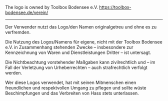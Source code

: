 The logo is owned by Toolbox Bodensee e.V.
https://toolbox-bodensee.de/verein/

--------

Der Verwender nutzt das Logo/den Namen originalgetreu und ohne es zu verfremden.

Die Nutzung des Logos/Namens für eigene, nicht mit der Toolbox Bodensee e.V. in Zusammenhang stehenden Zwecke – insbesondere zur Kennzeichnung von Waren und Dienstleistungen Dritter – ist untersagt.

Die Nichtbeachtung vorstehender Maßgaben kann zivilrechtlich und – im Fall der Verletzung von Urheberrechten – auch strafrechtlich verfolgt werden.

Wer diese Logos verwendet, hat mit seinen Mitmenschen einen freundlichen und respektvollen Umgang zu pflegen und sollte wüste Beschimpfungen und das Verbreiten von Hass stets unterlassen. 
